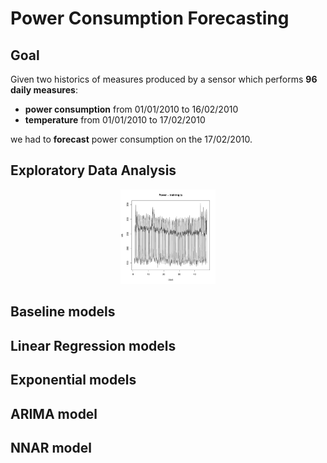 # Power Consumption Forecasting

## Goal

Given two historics of measures produced by a sensor which performs **96 daily measures**:
- **power consumption** from 01/01/2010 to 16/02/2010
- **temperature** from 01/01/2010 to 17/02/2010

we had to **forecast** power consumption on the 17/02/2010.

## Exploratory Data Analysis

<p align="center"> 
<img src="img/eda_exam-1.pdf" width="30%">
</p>

## Baseline models

## Linear Regression models

## Exponential models

## ARIMA model

## NNAR model

